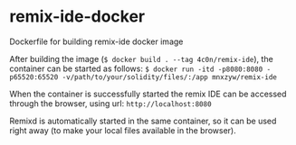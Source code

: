 # remix-ide-docker
Dockerfile for building remix-ide docker image

After building the image (`$ docker build . --tag 4c0n/remix-ide`), the container can be started as follows:
`$ docker run -itd -p8080:8080 -p65520:65520 -v/path/to/your/solidity/files/:/app mnxzyw/remix-ide`

When the container is successfully started the remix IDE can be accessed through the browser, using url:
`http://localhost:8080`

Remixd is automatically started in the same container, so it can be used right away (to make your local files available in the browser).
